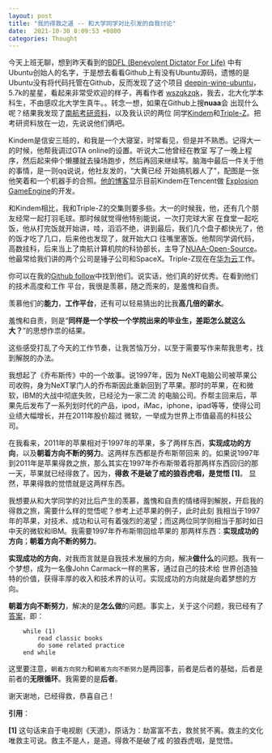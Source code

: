 ```yaml
---
layout: post
title: "我的得救之道 -- 和大学同学对比引发的自我讨论"
date:  2021-10-30 8:09:53 +0800
categories: Thought
---
```


今天上班无聊，想到昨天看到的[BDFL (Benevolent Dictator For Life)](https://en.wikipedia.org/wiki/Benevolent_dictator_for_life)
中有Ubuntu创始人的名字，于是想去看看Github上有没有Ubuntu源码，遗憾的是Ubuntu没有将代码托管在Github，反而发现了这个项目
[deepin-wine-ubuntu](https://github.com/wszqkzqk/deepin-wine-ubuntu)，5.7k的星星，看起来非常受欢迎的样子，再看作者
[wszqkzqk](https://github.com/wszqkzqk)，我去，北大化学本科生，不由感叹北大学生真牛。。转念一想，如果在Github上搜**nuaa**会
出现什么呢？结果我发现了[南航考研资料](https://github.com/nuaa-cs-kaoyan/awesome-nuaa-cs-kaoyan)，以及我认识的两位
同学[Kindem](https://github.com/FlyAndNotDown)和[Triple-Z](https://github.com/Triple-Z)。把考研资料放在一边，先说说他们俩吧。

Kindem是信安三班的，和我是一个大寝室，时常看见，但是并不熟悉。记得大一的时候，他帮我调过GTA online的设置。听说大二他曾经在教室
写了一晚上程序，然后起来伸个懒腰就去操场跑步，然后再回来继续写。脑海中最后一件关于他的事情，是一则qq说说，他社友发的，“大黄已经
开始搞机器人了”，配图是一张他笑着和一个机器手的合照。[他的博客](https://www.kindem.xyz/)显示目前Kindem在Tencent做
[Explosion GameEngine](https://github.com/ExplosionEngine/Explosion)的开发。

和Kindem相比，我和Triple-Z的交集则要多些。大一的时候我，他，还有几个朋友经常一起打羽毛球。那时候就觉得他特别能说，一次打完球大家
在食堂一起吃饭，他从打完饭就开始讲，哇，滔滔不绝，讲到最后，我们几个盘子都快光了，他的饭才吃了几口，后来他也发现了，就开始大口
往嘴里塞饭。他帮同学调代码，高数挂科，后来当上了南航计算机院的科协部长，主导了[NUAA-Open-Source](https://github.com/NUAA-Open-Source)。
他最常给我们讲的两个公司是锤子公司和SpaceX。Triple-Z现在在[华为云](https://github.com/huaweicloud)工作。

你可以在我的[Github follow](https://github.com/guo-sj?tab=following)中找到他们。说实话，他们真的好优秀。在看到他们的技术高度和工作
平台，我很是羡慕，随之而来的，是羞愧和自责。

羡慕他们的**能力**，**工作平台**，还有可以轻易猜出的比我**高几倍的薪水**。

羞愧和自责，则是“**同样是一个学校一个学院出来的毕业生，差距怎么就这么大？**”的思想作祟的结果。

这些感受打乱了今天的工作节奏，让我苦恼万分，以至于需要写作来帮我思考，找到解脱的办法。

我想起了《乔布斯传》中的一个故事。说1997年，因为
NeXT电脑公司被苹果公司收购，身为NeXT掌门人的乔布斯因此重新回到了苹果。那时的苹果，在和微软，IBM的大战中彻底失败，已经沦为一家二流
的电脑公司。乔帮主回来后，苹果先后发布了一系列划时代的产品，ipod，iMac，iphone，ipad等等，使得公司业绩大幅增长，并在2011年股价超过
微软，一举成为世界上市值最高的科技公司。

在我看来，2011年的苹果相对于1997年的苹果，多了两样东西，**实现成功的方向**，以及**朝着方向不断的努力**。这两样东西都是乔布斯带回来
的。如果说1997年到2011年是苹果得救之旅，那么其实在1997年乔布斯带着将那两样东西回归的那一天，苹果就已经得救了。因为，**得救
不是破了戒的狼吞虎咽，是觉悟 [1]**。 显然，苹果得救的觉悟就是这两样东西。

我想要从和大学同学的对比后产生的羡慕，羞愧和自责的情绪得到解脱，开启我的得救之旅，需要什么样的觉悟呢？参考上述苹果的例子，此时此刻
我相当于1997年的苹果，对技术、成功和认可有着强烈的渴望；而这两位同学则相当于那时如日中天的微软和IBM。我需要1997年乔布斯带回给苹果的
那两样东西：**实现成功的方向**；**朝着方向不断的努力**。

**实现成功的方向**，对我而言就是自我技术发展的方向，解决**做什么**的问题。我有一个梦想，成为一名像John Carmack一样的黑客，通过自己的技术给
世界创造独特的价值，获得丰厚的收入和技术界的认可。实现成功的方向就是向着梦想的方向。

**朝着方向不断努力**，解决的是**怎么做**的问题。事实上，关于这个问题，我已经有了
[答案](https://guo-sj.github.io/learn/2021/10/18/how-to-learn-something.html)，即：

```
    while (1)
        read classic books
        do some related practice
    end while
```

这里要注意，`朝着方向努力`和`朝着方向不断努力`是两回事，前者是后者的基础，后者是前者的**无限循环**。我需要的是**后者**。

谢天谢地，已经得救，恭喜自己！



**引用**：

**[1]** 这句话来自于电视剧《天道》，原话为：劫富富不去，救贫贫不离。救主的文化唯救主可说。救主不是人，是道。得救不是破了戒
的狼吞虎咽，是觉悟。


